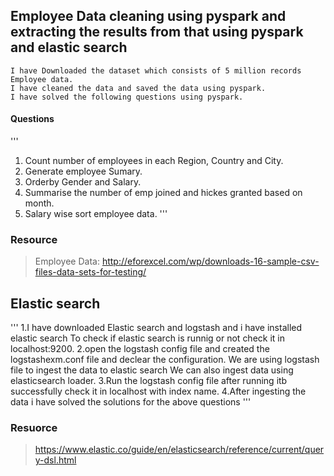 ## Employee Data cleaning using pyspark and extracting the results from that using pyspark and elastic search

```
I have Downloaded the dataset which consists of 5 million records Employee data.
I have cleaned the data and saved the data using pyspark.
I have solved the following questions using pyspark.
```
#### Questions
'''
1. Count number of employees in each Region, Country and City. 
2. Generate employee Sumary.
3. Orderby Gender and Salary.
4. Summarise the number of emp joined and hickes granted based on month. 
5. Salary wise sort employee data.
'''

### Resource  
> Employee Data:   http://eforexcel.com/wp/downloads-16-sample-csv-files-data-sets-for-testing/

## Elastic search 

'''
1.I have downloaded Elastic search and logstash and i have installed elastic search 
  To check if elastic search is runnig or not check it in localhost:9200.
2.open the logstash config file and created the logstashexm.conf file and declear the configuration.
  We are using logstash file to ingest the data to elastic search
  We can also ingest data using elasticsearch loader.
3.Run the logstash config file after running itb successfully check it in localhost with index name.
4.After ingesting the data i have solved the solutions for the above questions
'''
### Resuorce
> https://www.elastic.co/guide/en/elasticsearch/reference/current/query-dsl.html
